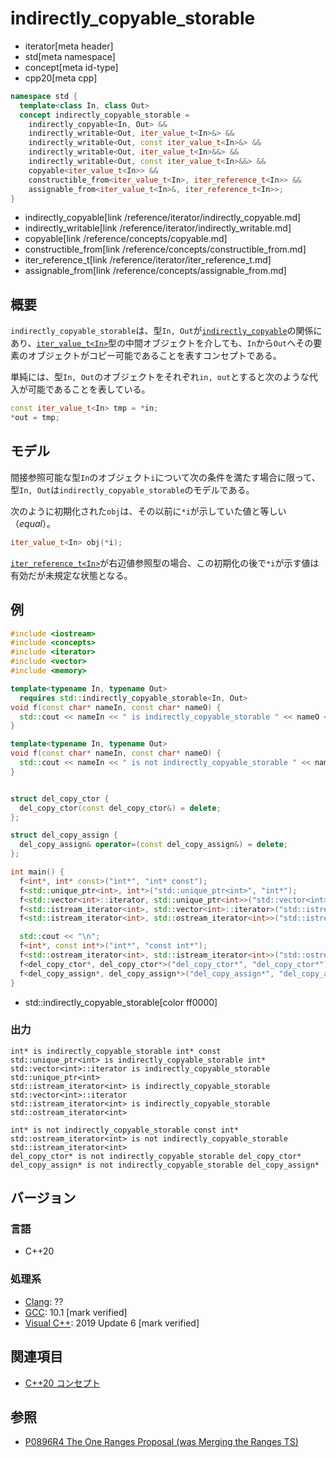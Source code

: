 # indirectly_copyable_storable
* iterator[meta header]
* std[meta namespace]
* concept[meta id-type]
* cpp20[meta cpp]

```cpp
namespace std {
  template<class In, class Out>
  concept indirectly_copyable_storable =
    indirectly_copyable<In, Out> &&
    indirectly_writable<Out, iter_value_t<In>&> &&
    indirectly_writable<Out, const iter_value_t<In>&> &&
    indirectly_writable<Out, iter_value_t<In>&&> &&
    indirectly_writable<Out, const iter_value_t<In>&&> &&
    copyable<iter_value_t<In>> &&
    constructible_from<iter_value_t<In>, iter_reference_t<In>> &&
    assignable_from<iter_value_t<In>&, iter_reference_t<In>>;
}
```
* indirectly_copyable[link /reference/iterator/indirectly_copyable.md]
* indirectly_writable[link /reference/iterator/indirectly_writable.md]
* copyable[link /reference/concepts/copyable.md]
* constructible_from[link /reference/concepts/constructible_from.md]
* iter_reference_t[link /reference/iterator/iter_reference_t.md]
* assignable_from[link /reference/concepts/assignable_from.md]

## 概要

`indirectly_copyable_storable`は、型`In, Out`が[`indirectly_copyable`](/reference/iterator/indirectly_copyable.md)の関係にあり、[`iter_value_t<In>`](/reference/iterator/iter_value_t.md)型の中間オブジェクトを介しても、`In`から`Out`へその要素のオブジェクトがコピー可能であることを表すコンセプトである。

単純には、型`In, Out`のオブジェクトをそれぞれ`in, out`とすると次のような代入が可能であることを表している。

```cpp
const iter_value_t<In> tmp = *in;
*out = tmp;
```

## モデル

間接参照可能な型`In`のオブジェクト`i`について次の条件を満たす場合に限って、型`In, Out`は`indirectly_copyable_storable`のモデルである。

次のように初期化された`obj`は、その以前に`*i`が示していた値と等しい（*equal*）。

```cpp
iter_value_t<In> obj(*i);
```

[`iter_reference_t<In>`](/reference/iterator/iter_reference_t.md)が右辺値参照型の場合、この初期化の後で`*i`が示す値は有効だが未規定な状態となる。

## 例
```cpp example
#include <iostream>
#include <concepts>
#include <iterator>
#include <vector>
#include <memory>

template<typename In, typename Out>
  requires std::indirectly_copyable_storable<In, Out>
void f(const char* nameIn, const char* nameO) {
  std::cout << nameIn << " is indirectly_copyable_storable " << nameO << std::endl;
}

template<typename In, typename Out>
void f(const char* nameIn, const char* nameO) {
  std::cout << nameIn << " is not indirectly_copyable_storable " << nameO << std::endl;
}


struct del_copy_ctor {
  del_copy_ctor(const del_copy_ctor&) = delete;
};

struct del_copy_assign {
  del_copy_assign& operator=(const del_copy_assign&) = delete;
};

int main() {
  f<int*, int* const>("int*", "int* const");
  f<std::unique_ptr<int>, int*>("std::unique_ptr<int>", "int*");
  f<std::vector<int>::iterator, std::unique_ptr<int>>("std::vector<int>::iterator", "std::unique_ptr<int>");
  f<std::istream_iterator<int>, std::vector<int>::iterator>("std::istream_iterator<int>", "std::vector<int>::iterator");
  f<std::istream_iterator<int>, std::ostream_iterator<int>>("std::istream_iterator<int>", "std::ostream_iterator<int>");

  std::cout << "\n";
  f<int*, const int*>("int*", "const int*");
  f<std::ostream_iterator<int>, std::istream_iterator<int>>("std::ostream_iterator<int>", "std::istream_iterator<int>");
  f<del_copy_ctor*, del_copy_ctor*>("del_copy_ctor*", "del_copy_ctor*");
  f<del_copy_assign*, del_copy_assign*>("del_copy_assign*", "del_copy_assign*");
}
```
* std::indirectly_copyable_storable[color ff0000]

### 出力
```
int* is indirectly_copyable_storable int* const
std::unique_ptr<int> is indirectly_copyable_storable int*
std::vector<int>::iterator is indirectly_copyable_storable std::unique_ptr<int>
std::istream_iterator<int> is indirectly_copyable_storable std::vector<int>::iterator
std::istream_iterator<int> is indirectly_copyable_storable std::ostream_iterator<int>

int* is not indirectly_copyable_storable const int*
std::ostream_iterator<int> is not indirectly_copyable_storable std::istream_iterator<int>
del_copy_ctor* is not indirectly_copyable_storable del_copy_ctor*
del_copy_assign* is not indirectly_copyable_storable del_copy_assign*
```

## バージョン
### 言語
- C++20

### 処理系
- [Clang](/implementation.md#clang): ??
- [GCC](/implementation.md#gcc): 10.1 [mark verified]
- [Visual C++](/implementation.md#visual_cpp): 2019 Update 6 [mark verified]

## 関連項目

- [C++20 コンセプト](/lang/cpp20/concepts.md)

## 参照

- [P0896R4 The One Ranges Proposal (was Merging the Ranges TS)](http://www.open-std.org/jtc1/sc22/wg21/docs/papers/2018/p0896r4.pdf)
